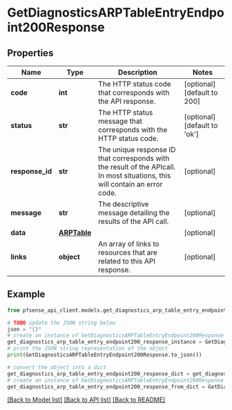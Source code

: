 # GetDiagnosticsARPTableEntryEndpoint200Response


## Properties

Name | Type | Description | Notes
------------ | ------------- | ------------- | -------------
**code** | **int** | The HTTP status code that corresponds with the API response. | [optional] [default to 200]
**status** | **str** | The HTTP status message that corresponds with the HTTP status code. | [optional] [default to 'ok']
**response_id** | **str** | The unique response ID that corresponds with the result of the APIcall. In most situations, this will contain an error code. | [optional] 
**message** | **str** | The descriptive message detailing the results of the API call. | [optional] 
**data** | [**ARPTable**](ARPTable.md) |  | [optional] 
**links** | **object** | An array of links to resources that are related to this API response. | [optional] 

## Example

```python
from pfsense_api_client.models.get_diagnostics_arp_table_entry_endpoint200_response import GetDiagnosticsARPTableEntryEndpoint200Response

# TODO update the JSON string below
json = "{}"
# create an instance of GetDiagnosticsARPTableEntryEndpoint200Response from a JSON string
get_diagnostics_arp_table_entry_endpoint200_response_instance = GetDiagnosticsARPTableEntryEndpoint200Response.from_json(json)
# print the JSON string representation of the object
print(GetDiagnosticsARPTableEntryEndpoint200Response.to_json())

# convert the object into a dict
get_diagnostics_arp_table_entry_endpoint200_response_dict = get_diagnostics_arp_table_entry_endpoint200_response_instance.to_dict()
# create an instance of GetDiagnosticsARPTableEntryEndpoint200Response from a dict
get_diagnostics_arp_table_entry_endpoint200_response_from_dict = GetDiagnosticsARPTableEntryEndpoint200Response.from_dict(get_diagnostics_arp_table_entry_endpoint200_response_dict)
```
[[Back to Model list]](../README.md#documentation-for-models) [[Back to API list]](../README.md#documentation-for-api-endpoints) [[Back to README]](../README.md)


